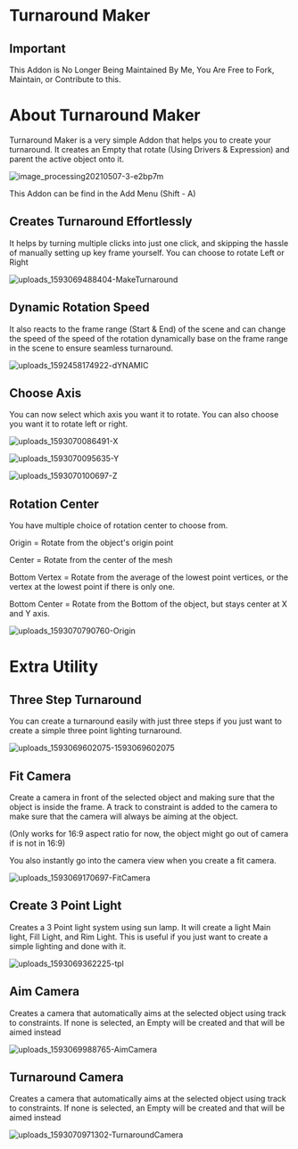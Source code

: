 # Turnaround Maker

## Important
This Addon is No Longer Being Maintained By Me, You Are Free to Fork, Maintain, or Contribute to this.

# About Turnaround Maker

Turnaround Maker is a very simple Addon that helps you to create your turnaround. It creates an Empty that rotate (Using Drivers & Expression) and parent the active object onto it. 

![image_processing20210507-3-e2bp7m](https://user-images.githubusercontent.com/79613445/180134662-3a72a3db-d659-4874-ac7d-eb03a9179237.png)


This Addon can be find in the Add Menu (Shift - A)


## Creates Turnaround Effortlessly

It helps by turning multiple clicks into just one click, and skipping the hassle of manually setting up key frame yourself. You can choose to rotate Left or Right

![uploads_1593069488404-MakeTurnaround](https://user-images.githubusercontent.com/79613445/180135022-0ad5dc7c-f8ff-4d56-969d-84379cf08ae2.gif)

## Dynamic Rotation Speed

It also reacts to the frame range (Start & End) of the scene and can change the speed of the speed of the rotation dynamically base on the frame range in the scene to ensure seamless turnaround.

![uploads_1592458174922-dYNAMIC](https://user-images.githubusercontent.com/79613445/180135081-889c95f7-c5d0-4828-b7f7-d1bf8bb91ebb.gif)

## Choose Axis

You can now select which axis you want it to rotate. You can also choose you want it to rotate left or right. 

![uploads_1593070086491-X](https://user-images.githubusercontent.com/79613445/180135123-a2576b5b-63bf-4613-a623-f6b6ec05d1e2.gif)

![uploads_1593070095635-Y](https://user-images.githubusercontent.com/79613445/180135165-a35fe94c-2746-4db2-9be3-b60925d7fcf1.gif)

![uploads_1593070100697-Z](https://user-images.githubusercontent.com/79613445/180135187-ce0f8008-600e-49a2-a6f3-ac177f9ed03f.gif)


## Rotation Center

You have multiple choice of rotation center to choose from. 

Origin = Rotate from the object's origin point

Center = Rotate from the center of the mesh

Bottom Vertex = Rotate from the average of the lowest point vertices, or the vertex at the lowest point if there is only one. 

Bottom Center = Rotate from the Bottom of the object, but stays center at X and Y axis. 

![uploads_1593070790760-Origin](https://user-images.githubusercontent.com/79613445/180135243-48ec5373-2736-4040-9713-0065f36b4f88.png)

# Extra Utility

## Three Step Turnaround

You can create a turnaround easily with just three steps if you just want to create a simple three point lighting turnaround.

![uploads_1593069602075-1593069602075](https://user-images.githubusercontent.com/79613445/180135333-6e873012-7b16-4f7d-827d-dfddfd263bdc.png)


## Fit Camera

Create a camera in front of the selected object and making sure that the object is inside the frame. A track to constraint is added to the camera to make sure that the camera will always be aiming at the object. 

(Only works for 16:9 aspect ratio for now, the object might go out of camera if is not in 16:9)

You also instantly go into the camera view when you create a fit camera.

![uploads_1593069170697-FitCamera](https://user-images.githubusercontent.com/79613445/180135367-d153842f-3440-497c-8d57-23da8477a2fb.gif)

## Create 3  Point Light

Creates a 3 Point light system using sun lamp. It will create a light Main light, Fill Light, and Rim Light. This is useful if you just want to create a simple lighting and done with it. 

![uploads_1593069362225-tpl](https://user-images.githubusercontent.com/79613445/180135401-a3b68952-435e-4ea8-bae9-769d0a944a5a.gif)


## Aim Camera

Creates a camera that automatically aims at the selected object using track to constraints. If none is selected, an Empty will be created and that will be aimed instead

![uploads_1593069988765-AimCamera](https://user-images.githubusercontent.com/79613445/180135434-591fc2c5-7c87-449c-80dd-129cb2ff26c8.gif)

## Turnaround Camera

Creates a camera that automatically aims at the selected object using track to constraints. If none is selected, an Empty will be created and that will be aimed instead

![uploads_1593070971302-TurnaroundCamera](https://user-images.githubusercontent.com/79613445/180135472-c148669c-ac85-4f66-96b9-a3702e6a8580.gif)


